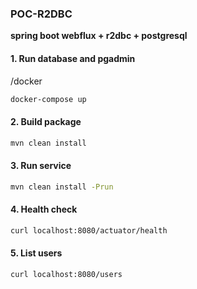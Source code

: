 ### **POC-R2DBC**
**spring boot webflux + r2dbc + postgresql**

#### 1. Run database and pgadmin
/docker
```bash
docker-compose up
```

#### 2. Build package
```bash
mvn clean install
```

#### 3. Run service
```bash
mvn clean install -Prun
```

#### 4. Health check
```bash
curl localhost:8080/actuator/health
```

#### 5. List users
```bash
curl localhost:8080/users
```